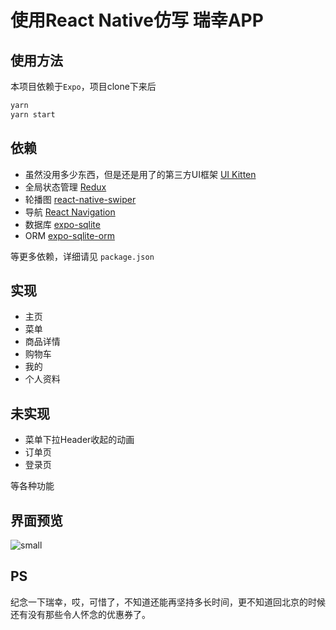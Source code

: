 # 使用React Native仿写 瑞幸APP

## 使用方法

本项目依赖于`Expo`，项目clone下来后

```bash
yarn
yarn start
```

## 依赖

- 虽然没用多少东西，但是还是用了的第三方UI框架 [UI Kitten](https://akveo.github.io/react-native-ui-kitten/)
- 全局状态管理 [Redux](https://redux.js.org/)
- 轮播图 [react-native-swiper](https://github.com/leecade/react-native-swiper)
- 导航 [React Navigation](https://reactnavigation.org/)
- 数据库 [expo-sqlite](https://www.npmjs.com/package/expo-sqlite)
- ORM [expo-sqlite-orm](https://www.npmjs.com/package/expo-sqlite-orm)

等更多依赖，详细请见 `package.json`

## 实现

- 主页
- 菜单
- 商品详情
- 购物车
- 我的
- 个人资料

## 未实现

- 菜单下拉Header收起的动画
- 订单页
- 登录页

等各种功能

## 界面预览

![small](README.assets/small-1119880.gif)

## PS

纪念一下瑞幸，哎，可惜了，不知道还能再坚持多长时间，更不知道回北京的时候还有没有那些令人怀念的优惠券了。